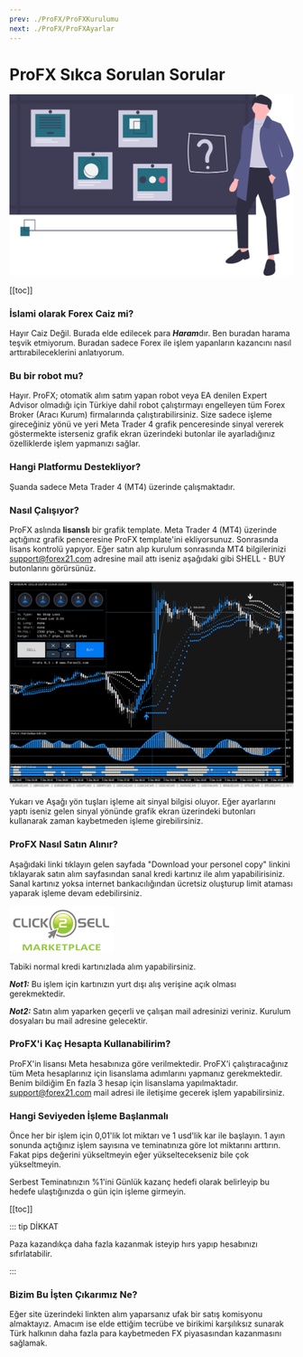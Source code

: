 ```yaml
---
prev: ./ProFX/ProFXKurulumu
next: ./ProFX/ProFXAyarlar
---
```


# ProFX Sıkca Sorulan Sorular

![SSS](./img/quiz.svg)

[[toc]]

### İslami olarak Forex Caiz mi?

Hayır Caiz Değil. Burada elde edilecek para ***Haram***dır. 
Ben buradan harama teşvik etmiyorum. Buradan sadece Forex ile işlem yapanların kazancını nasıl arttırabileceklerini anlatıyorum.

### **Bu bir robot mu?**

Hayır. ProFX; otomatik alım satım yapan robot veya EA denilen Expert Advisor olmadığı için Türkiye dahil robot çalıştırmayı engelleyen tüm Forex Broker (Aracı Kurum) firmalarında çalıştırabilirsiniz. Size sadece işleme gireceğiniz yönü ve yeri Meta Trader 4 grafik penceresinde sinyal vererek göstermekte isterseniz grafik ekran üzerindeki butonlar ile ayarladığınız özelliklerde işlem yapmanızı sağlar.

### Hangi Platformu Destekliyor?

Şuanda sadece Meta Trader 4 (MT4) üzerinde çalışmaktadır.

### Nasıl Çalışıyor?

ProFX aslında **lisanslı** bir grafik template. Meta Trader 4 (MT4) üzerinde açtığınız grafik penceresine ProFX template'ini ekliyorsunuz. Sonrasında lisans kontrolü yapıyor. Eğer satın alıp kurulum sonrasında MT4 bilgilerinizi support@forex21.com adresine mail attı iseniz aşağıdaki gibi SHELL - BUY butonlarını görürsünüz. 

<p align="center">

![Kazanç Artırma Ekranı örnek](./img/profx-ilk-hali.png "Forex'te başarının sırrı ProFX")

</p>

Yukarı ve Aşağı yön tuşları işleme ait sinyal bilgisi oluyor. Eğer ayarlarını yaptı iseniz gelen sinyal yönünde grafik ekran üzerindeki butonları kullanarak zaman kaybetmeden işleme girebilirsiniz.

### ProFX Nasıl Satın Alınır?

Aşağıdaki linki tıklayın gelen sayfada "Download your personel copy" linkini tıklayarak satın alım sayfasından sanal kredi kartınız ile alım yapabilirisiniz. Sanal kartınız yoksa internet bankacılığından ücretsiz oluşturup limit ataması yaparak işleme devam edebilirsiniz. 

<a href='http://ahmetmusakosali.forex21pro3.c2strack.com'><img src='./img/click2sell.png' border="0" title='ProFX Satın Al' alt='ProFX Satın Al'/></a>

Tabiki normal kredi kartınızlada alım yapabilirsiniz.

***Not1:*** Bu işlem için kartınızın yurt dışı alış verişine açık olması gerekmektedir.

***Not2:*** Satın alım yaparken geçerli ve çalışan mail adresinizi veriniz. Kurulum dosyaları bu mail adresine gelecektir.

### ProFX'i Kaç Hesapta Kullanabilirim?

ProFX'in lisansı Meta hesabınıza göre verilmektedir. ProFX'i çalıştıracağınız tüm Meta hesaplarınız için lisanslama adımlarını yapmanız gerekmektedir. Benim bildiğim En fazla 3 hesap için lisanslama yapılmaktadır. support@forex21.com mail adresi ile iletişime gecerek işlem yapabilirsiniz. 

### Hangi Seviyeden İşleme Başlanmalı

Önce her bir işlem için 0,01'lik lot miktarı ve 1 usd'lik kar ile başlayın. 1 ayın sonunda açtığınız işlem sayısına ve teminatınıza göre lot miktarını arttırın. Fakat pips değerini yükseltmeyin eğer yükseltecekseniz bile çok yükseltmeyin.

Serbest Teminatınızın %1'ini Günlük kazanç hedefi olarak belirleyip bu hedefe ulaştığınızda o gün için işleme girmeyin. 

[[toc]]

::: tip DİKKAT

Paza kazandıkça daha fazla  kazanmak isteyip hırs yapıp hesabınızı sıfırlatabilir. 

:::

### Bizim Bu İşten Çıkarımız Ne?

Eğer site üzerindeki linkten alım yaparsanız ufak bir satış komisyonu almaktayız. Amacım ise elde ettiğim tecrübe ve birikimi karşılıksız sunarak Türk halkının daha fazla para kaybetmeden FX piyasasından kazanmasını sağlamak.

